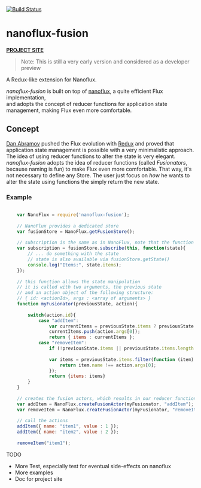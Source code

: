 [![Build Status](https://travis-ci.org/ohager/nanoflux-fusion.svg?branch=master)](https://travis-ci.org/ohager/nanoflux-fusion)



# nanoflux-fusion

[__PROJECT SITE__](http://ohager.github.io/nanoflux/)

> Note: This is still a very early version and considered as a developer preview

A Redux-like extension for Nanoflux.

*nanoflux-fusion* is built on top of [nanoflux](https://github.com/ohager/nanoflux), a quite efficient Flux implementation,  
and adopts the concept of reducer functions for application state management, making Flux even more comfortable.

## Concept

[Dan Abramov](https://github.com/gaearon) pushed the Flux evolution with [Redux](http://redux.js.org/) and proved that application 
state management is possible with a very minimalistic approach. The idea of using reducer functions to alter the state
is very elegant. *nanoflux-fusion* adopts the idea of reducer functions (called *Fusionators*, because naming is fun) to make Flux even more comfortable.
That way, it's not necessary to define any Store. The user just focus on *how* he wants to alter the state using
functions the simply return the new state.

### Example

```javascript

	var NanoFlux = require('nanoflux-fusion');
	
	// NanoFlux provides a dedicated store
	var fusionStore = NanoFlux.getFusionStore();
	
	// subscription is the same as in NanoFlux, note that the function passes a state (which is immutable)
	var subscription = fusionStore.subscribe(this, function(state){
		// ... do something with the state
		// state is also available via fusionStore.getState()
		console.log("Items:", state.items);
	});
	
	// this function allows the state manipulation
	// it is called with two arguments, the previous state
	// and an action object of the following structure:
	// { id: <actionId>, args : <array of arguments> }
	function myFusionator(previousState, action){
	
		switch(action.id){
			case "addItem":
				var currentItems = previousState.items ? previousState.items.slice() :[] ;
				currentItems.push(action.args[0]);
				return { items : currentItems };
			case "removeItem":
				if (!previousState.items || previousState.items.length == 0) return {};
	
				var items = previousState.items.filter(function (item) {
					return item.name !== action.args[0];
				});
				return {items: items}
		}
	}
	
	// creates the fusion actors, which results in our reducer function ("fusionator")
	var addItem = NanoFlux.createFusionActor(myFusionator, "addItem");
	var removeItem = NanoFlux.createFusionActor(myFusionator, "removeItem");
	
	// call the actions
	addItem({ name: "item1", value : 1 });
	addItem({ name: "item2", value : 2 });
	
	removeItem("item1");

```


TODO

- More Test, especially test for eventual side-effects on nanoflux
- More examples
- Doc for project site


